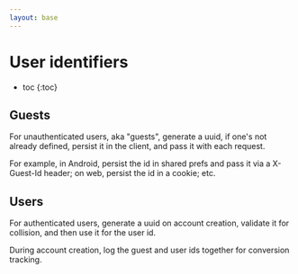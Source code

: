 ```yaml
---
layout: base
---
```



# User identifiers

* toc
{:toc}


## Guests

For unauthenticated users, aka "guests", generate a uuid, if one's not already defined, persist it in the client, and pass it with each request.

For example, in Android, persist the id in shared prefs and pass it via a X-Guest-Id header; on web, persist the id in a cookie; etc.


## Users

For authenticated users, generate a uuid on account creation, validate it for collision, and then use it for the user id.

During account creation, log the guest and user ids together for conversion tracking.
